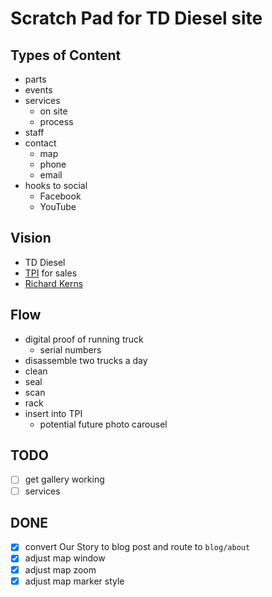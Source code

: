 # Scratch Pad for TD Diesel site

## Types of Content

- parts
- events
- services
  - on site
  - process
- staff
- contact
  - map
  - phone
  - email
- hooks to social
  - Facebook
  - YouTube

## Vision

- TD Diesel
- [TPI](truckpartsinventory.com) for sales
- [Richard Kerns](richardkernstruckparts.com)

## Flow

- digital proof of running truck
  - serial numbers
- disassemble two trucks a day
- clean
- seal
- scan
- rack
- insert into TPI
  - potential future photo carousel

## TODO

- [ ] get gallery working
- [ ] services

## DONE

- [x] convert Our Story to blog post and route to `blog/about`
- [x] adjust map window
- [x] adjust map zoom
- [x] adjust map marker style
